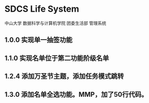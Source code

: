 # SDCS Life System
中山大学 数据科学与计算机学院 团委生活部 管理系统
## 1.0.0 实现单一抽签功能
## 1.1.0 实现名单位于第二功能阶级名单
## 1.2.4 添加万圣节主题，添加任务模式跳转
## 1.3.0 添加名单全选功能。MMP，加了50行代码。
